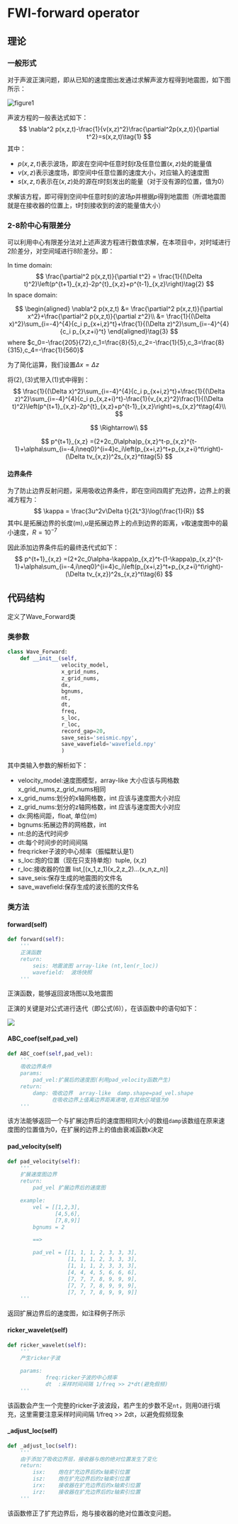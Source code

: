 # FWI-forward operator

## 理论

### 一般形式

对于声波正演问题，即从已知的速度图出发通过求解声波方程得到地震图，如下图所示：

![figure1](./figures/figure1.png)

声波方程的一般表达式如下：
$$
\nabla^2 p(x,z,t)-\frac{1}{v(x,z)^2}\frac{\partial^2p(x,z,t)}{\partial t^2}=s(x,z,t)\tag{1}
$$
其中：

- $p(x,z,t)$表示波场，即波在空间中任意时刻$t$及任意位置$(x,z)$处的能量值
- $v(x,z)$表示速度场，即空间中任意位置的速度大小，对应输入的速度图
- $s(x,z,t)$表示在$(x,z)$处的源在$t$时刻发出的能量（对于没有源的位置，值为0）

求解该方程，即可得到空间中任意时刻的波场$p$并根据$p$得到地震图（所谓地震图就是在接收器的位置上，t时刻接收到的波的能量值大小）

### 2-8阶中心有限差分

可以利用中心有限差分法对上述声波方程进行数值求解，在本项目中，对时域进行2阶差分，对空间域进行8阶差分。即：

In time domain:
$$
\frac{\partial^2 p(x,z,t)}{\partial t^2} = \frac{1}{(\Delta t)^2}\left(p^{t+1}_{x,z}-2p^{t}_{x,z}+p^{t-1}_{x,z}\right)\tag{2}
$$
In space domain:

$$
\begin{aligned}
\nabla^2 p(x,z,t) 
&= \frac{\partial^2 p(x,z,t)}{\partial x^2}+\frac{\partial^2 p(x,z,t)}{\partial z^2}\\
&= \frac{1}{(\Delta x)^2}\sum_{i=-4}^{4}{c_i p_{x+i,z}^t}+\frac{1}{(\Delta z)^2}\sum_{i=-4}^{4}{c_i p_{x,z+i}^t}
\end{aligned}\tag{3}
$$
where $c_0=-\frac{205}{72},c_1=\frac{8}{5},c_2=-\frac{1}{5},c_3=\frac{8}{315},c_4=-\frac{1}{560}$

为了简化运算，我们设置$\Delta x=\Delta z$

将$(2),(3)$式带入$(1)$式中得到：
$$
\frac{1}{(\Delta x)^2}\sum_{i=-4}^{4}{c_i p_{x+i,z}^t}+\frac{1}{(\Delta z)^2}\sum_{i=-4}^{4}{c_i p_{x,z+i}^t}-\frac{1}{v_{x,z}^2}\frac{1}{(\Delta t)^2}\left(p^{t+1}_{x,z}-2p^{t}_{x,z}+p^{t-1}_{x,z}\right)=s_{x,z}^t\tag{4}\\
$$

$$
\Rightarrow\\
$$


$$
p^{t+1}_{x,z} =(2+2c_0\alpha)p_{x,z}^t-p_{x,z}^{t-1}+\alpha\sum_{i=-4,i\neq0}^{i=4}c_i\left(p_{x+i,z}^t+p_{x,z+i}^t\right)-(\Delta tv_{x,z})^2s_{x,z}^t\tag{5}
$$

#### 边界条件

为了防止边界反射问题，采用吸收边界条件，即在空间四周扩充边界，边界上的衰减方程为：
$$
\kappa = \frac{3u^2v\Delta t}{2L^3}\log(\frac{1}{R})
$$
其中$L$是拓展边界的长度(m),$u$是拓展边界上的点到边界的距离，$v$取速度图中的最小速度，$R=10^{-7}$

因此添加边界条件后的最终迭代式如下：
$$
p^{t+1}_{x,z} =(2+2c_0\alpha-\kappa)p_{x,z}^t-(1-\kappa)p_{x,z}^{t-1}+\alpha\sum_{i=-4,i\neq0}^{i=4}c_i\left(p_{x+i,z}^t+p_{x,z+i}^t\right)-(\Delta tv_{x,z})^2s_{x,z}^t\tag{6}
$$

## 代码结构

定义了Wave_Forward类

### 类参数

```python
class Wave_Forward:
    def __init__(self,
                 velocity_model,
                 x_grid_nums,
                 z_grid_nums,
                 dx,
                 bgnums,
                 nt,
                 dt,
                 freq,
                 s_loc,
                 r_loc,
                 record_gap=20,
                 save_seis='seismic.npy',
                 save_wavefield='wavefield.npy'
                 )
```

其中类输入参数的解析如下：

- velocity_model:速度图模型，array-like 大小应该与网格数x_grid_nums,z_grid_nums相同
- x_grid_nums:划分的x轴网格数，int 应该与速度图大小对应
- z_grid_nums:划分的z轴网格数，int 应该与速度图大小对应
- dx:网格间距，float, 单位(m)
- bgnums:拓展边界的网格数，int
- nt:总的迭代时间步
- dt:每个时间步的时间间隔
- freq:ricker子波的中心频率（振幅默认是1）
- s_loc:炮的位置（现在只支持单炮）tuple, (x,z)
- r_loc:接收器的位置 list,[(x_1,z_1)(x_2,z_2)...(x_n,z_n)]
- save_seis:保存生成的地震图的文件名
- save_wavefield:保存生成的波长图的文件名

### 类方法

#### forward(self)

```python
def forward(self):
    '''
    正演函数
    return: 
        seis: 地震波图 array-like (nt,len(r_loc))
        wavefield:  波场快照
    '''
```

正演函数，能够返回波场图以及地震图

正演的关键是对公式进行迭代（即公式$(6)$），在该函数中的语句如下：

![](./figures/figure2.png)

#### ABC_coef(self,pad_vel)

```python
def ABC_coef(self,pad_vel):
    '''
    吸收边界条件
    params:
        pad_vel:扩展后的速度图(利用pad_velocity函数产生)
    return:
        damp: 吸收边界  array-like  damp.shape=pad_vel.shape
              在吸收边界上值离边界距离递增,在其他区域值为0
    '''
```

该方法能够返回一个与扩展边界后的速度图相同大小的数组`damp`该数组在原来速度图的位置值为0，在扩展的边界上的值由衰减函数$\kappa$决定

#### pad_velocity(self)

```python
def pad_velocity(self):
    '''
    扩展速度图边界
    return:
        pad_vel 扩展边界后的速度图

    example:
        vel = [[1,2,3],
               [4,5,6],
               [7,8,9]]
        bgnums = 2

        ==>

        pad_vel = [[1, 1, 1, 2, 3, 3, 3],
                   [1, 1, 1, 2, 3, 3, 3],
                   [1, 1, 1, 2, 3, 3, 3],
                   [4, 4, 4, 5, 6, 6, 6],
                   [7, 7, 7, 8, 9, 9, 9],
                   [7, 7, 7, 8, 9, 9, 9],
                   [7, 7, 7, 8, 9, 9, 9]]
    '''
```

返回扩展边界后的速度图，如注释例子所示

#### ricker_wavelet(self)

```python
def ricker_wavelet(self):
    '''
    产生ricker子波

    params:   
            freq:ricker子波的中心频率
            dt  :采样时间间隔 1/freq >> 2*dt(避免假频)
    '''
```

该函数会产生一个完整的ricker子波波段，若产生的步数不足`nt`，则用0进行填充，这里需要注意采样时间间隔 1/freq >> 2dt，以避免假频现象

#### _adjust_loc(self)

```python
def _adjust_loc(self):
    '''
    由于添加了吸收边界层，接收器与炮的绝对位置发生了变化
    return:
        isx:    炮在扩充边界后的x轴索引位置
        isz:    炮在扩充边界后的z轴索引位置
        irx:    接收器在扩充边界后的x轴索引位置
        irz:    接收器在扩充边界后的z轴索引位置
    '''
```

该函数修正了扩充边界后，炮与接收器的绝对位置改变问题。



